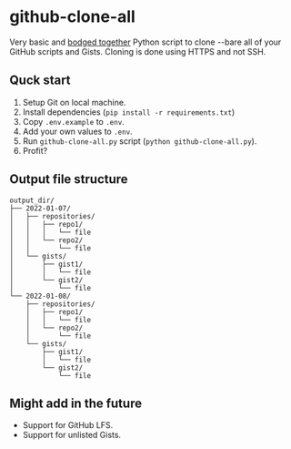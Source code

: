 # github-clone-all
Very basic and [bodged together](https://www.youtube.com/watch?v=lIFE7h3m40U) Python script to clone --bare all of your GitHub scripts and Gists. Cloning is done using HTTPS and not SSH.

## Quck start
1. Setup Git on local machine.
2. Install dependencies (`pip install -r requirements.txt`)
3. Copy `.env.example` to `.env`.
4. Add your own values to `.env`.
5. Run `github-clone-all.py` script (`python github-clone-all.py`).
6. Profit?

## Output file structure
```
output_dir/
├── 2022-01-07/
│   ├── repositories/
│   │   ├── repo1/
│   │   │   └── file
│   │   └── repo2/
│   │       └── file
│   └── gists/
│       ├── gist1/
│       │   └── file
│       └── gist2/
│           └── file
└── 2022-01-08/
    ├── repositories/
    │   ├── repo1/
    │   │   └── file
    │   └── repo2/
    │       └── file
    └── gists/
        ├── gist1/
        │   └── file
        └── gist2/
            └── file
```

## Might add in the future
* Support for GitHub LFS.
* Support for unlisted Gists.
